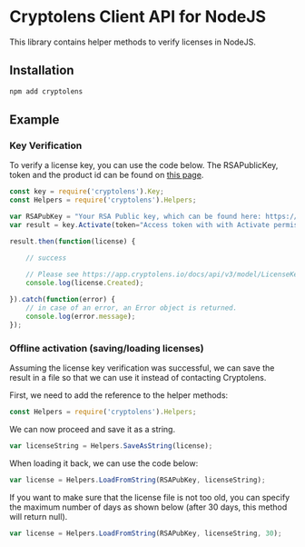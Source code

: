 # Cryptolens Client API for NodeJS

This library contains helper methods to verify licenses in NodeJS.

## Installation

```bash 
npm add cryptolens
```

## Example

### Key Verification
To verify a license key, you can use the code below. The RSAPublicKey, token and the product id can be found on [this page](https://help.cryptolens.io/examples/key-verification).

```js
const key = require('cryptolens').Key;
const Helpers = require('cryptolens').Helpers;

var RSAPubKey = "Your RSA Public key, which can be found here: https://app.cryptolens.io/User/Security";
var result = key.Activate(token="Access token with with Activate permission", RSAPubKey, ProductId=3349, Key="GEBNC-WZZJD-VJIHG-GCMVD", MachineCode=Helpers.GetMachineCode());

result.then(function(license) {

    // success
    
    // Please see https://app.cryptolens.io/docs/api/v3/model/LicenseKey for a complete list of parameters.
    console.log(license.Created);

}).catch(function(error) {
    // in case of an error, an Error object is returned.
    console.log(error.message);
});
```

### Offline activation (saving/loading licenses)
Assuming the license key verification was successful, we can save the result in a file so that we can use it instead of contacting Cryptolens.

First, we need to add the reference to the helper methods:

```js
const Helpers = require('cryptolens').Helpers;
```

We can now proceed and save it as a string.

```js
var licenseString = Helpers.SaveAsString(license);
```

When loading it back, we can use the code below:
```js
var license = Helpers.LoadFromString(RSAPubKey, licenseString);
```

If you want to make sure that the license file is not too old, you can specify the maximum number of days as shown below (after 30 days, this method will return null).
```js
var license = Helpers.LoadFromString(RSAPubKey, licenseString, 30);
```

